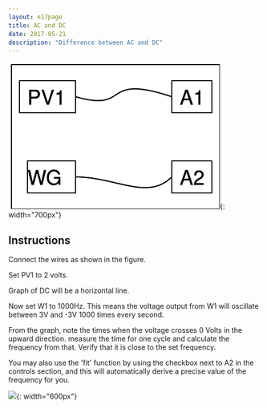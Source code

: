 ```yaml
---
layout: e17page
title: AC and DC
date: 2017-05-21
description: "Difference between AC and DC"
---
```


![](images/schematics/ac-dc.png){: width="700px"}

## Instructions

Connect the wires  as shown in the figure.

Set PV1 to 2 volts. 

Graph of DC will be a horizontal line.

Now set W1 to 1000Hz. This means the voltage output from W1 will oscillate between 3V and -3V 1000 times every second.

From the graph, note the times when the voltage crosses 0 Volts in the upward direction.
 measure the time for one cycle and calculate the frequency from that. Verify that it is close to the set frequency.
 
 You may also use the 'fit' function by using the checkbox next to A2 in the controls section, and this will automatically derive a precise value of the frequency for you.
 

![](images/photographs/ac-dc.jpg){: width="600px"}


